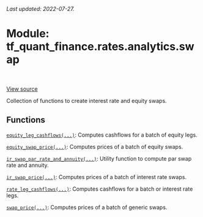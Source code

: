 <!--
This file is generated by a tool. Do not edit directly.
For open-source contributions the docs will be updated automatically.
-->

*Last updated: 2022-07-27.*

<div itemscope itemtype="http://developers.google.com/ReferenceObject">
<meta itemprop="name" content="tf_quant_finance.rates.analytics.swap" />
<meta itemprop="path" content="Stable" />
</div>

# Module: tf_quant_finance.rates.analytics.swap

<!-- Insert buttons and diff -->

<table class="tfo-notebook-buttons tfo-api" align="left">
</table>

<a target="_blank" href="https://github.com/google/tf-quant-finance/blob/master/tf_quant_finance/rates/analytics/swap.py">View source</a>



Collection of functions to create interest rate and equity swaps.



## Functions

[`equity_leg_cashflows(...)`](../../../tf_quant_finance/rates/analytics/swap/equity_leg_cashflows.md): Computes cashflows for a batch of equity legs.

[`equity_swap_price(...)`](../../../tf_quant_finance/rates/analytics/swap/equity_swap_price.md): Computes prices of a batch of equity swaps.

[`ir_swap_par_rate_and_annuity(...)`](../../../tf_quant_finance/rates/analytics/swap/ir_swap_par_rate_and_annuity.md): Utility function to compute par swap rate and annuity.

[`ir_swap_price(...)`](../../../tf_quant_finance/rates/analytics/swap/ir_swap_price.md): Computes prices of a batch of interest rate swaps.

[`rate_leg_cashflows(...)`](../../../tf_quant_finance/rates/analytics/swap/rate_leg_cashflows.md): Computes cashflows for a batch or interest rate legs.

[`swap_price(...)`](../../../tf_quant_finance/rates/analytics/swap/swap_price.md): Computes prices of a batch of generic swaps.

